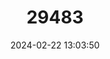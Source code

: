---
title: "29483"
category: "Acanthodactylus nilsoni"
draft: false
date: 2024-02-22 13:03:50
languages:
  English: ["Nilson's Spiny-toed Lizard"]
---